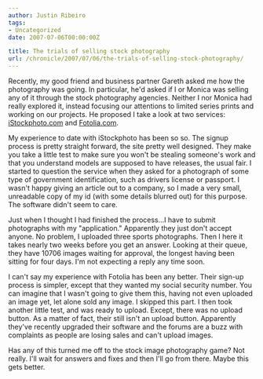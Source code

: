 ```yaml
---
author: Justin Ribeiro
tags:
- Uncategorized
date: 2007-07-06T00:00:00Z

title: The trials of selling stock photography
url: /chronicle/2007/07/06/the-trials-of-selling-stock-photography/
---
```

Recently, my good friend and business partner Gareth asked me how the photography was going.  In particular, he'd asked if I or Monica was selling any of it through the stock photography agencies. Neither I nor Monica had really explored it, instead focusing our attentions to limited series prints and working on our projects. He proposed I take a look at two services: <a href="http://www.istockphoto.com/">iStockphoto.com</a> and <a href="http://www.fotolia.com/">Fotolia.com</a>.


My experience to date with iStockphoto has been so so.  The signup process is pretty straight forward, the site pretty well designed.  They make you take a little test to make sure you won't be stealing someone's work and that you understand models are supposed to have releases, the usual fair.  I started to question the service when they asked for a photograph of some type of government identification, such as drivers license or passport.  I wasn't happy giving an article out to a company, so I made a very small, unreadable copy of my id (with some details blurred out) for this purpose.  The software didn't seem to care.


Just when I thought I had finished the process...I have to submit photographs with my "application."  Apparently they just don't accept anyone.  No problem, I uploaded three sports photographs.  Then I here it takes nearly two weeks before you get an answer.  Looking at their queue, they have 10706 images waiting for approval, the longest having been sitting for four days.  I'm not expecting a reply any time soon.


I can't say my experience with Fotolia has been any better.  Their sign-up process is simpler, except that they wanted my social security number.  You can imagine that I wasn't going to give them this, having not even uploaded an image yet, let alone sold any image.  I skipped this part.  I then took another little test, and was ready to upload.  Except, there was no upload button.  As a matter of fact, their still isn't an upload button.  Apparently they've recently upgraded their software and the forums are a buzz with complaints as people are losing sales and can't upload images.


Has any of this turned me off to the stock image photography game?  Not really.  I'll wait for answers and fixes and then I'll go from there.  Maybe this gets better.

